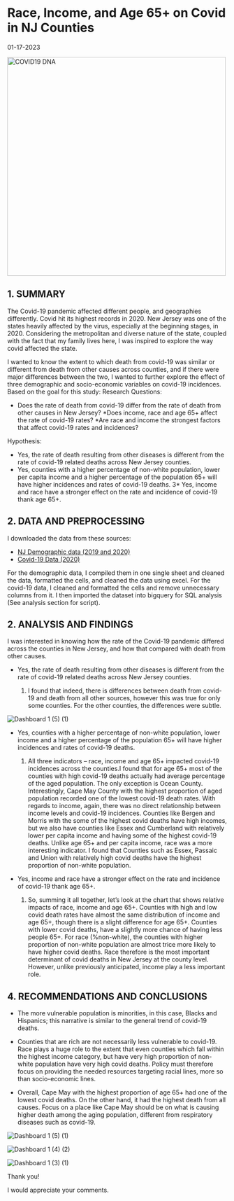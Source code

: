 Race, Income, and Age 65+ on Covid in NJ Counties
================

01-17-2023



<img width="500" alt="COVID19 DNA" src="https://user-images.githubusercontent.com/121705109/213087473-4c1ea1f6-ba7f-4188-b9ad-b58195944d79.jpg">




## 1. SUMMARY

The Covid-19 pandemic affected different people, and geographies differently. Covid hit its highest records in 2020. New Jersey was one of the states heavily affected by the virus, especially at the beginning stages, in 2020. Considering the metropolitan and diverse nature of the state, coupled with the fact that my family lives here, I was inspired to explore the way covid affected the state. 

I wanted to know the extent to which death from covid-19 was similar or different from death from other causes across counties, and if there were major differences between the two, I wanted to further explore the effect of three demographic and socio-economic variables on covid-19 incidences. Based on the goal for this study: 
Research Questions: 

* Does the rate of death from covid-19 differ from the rate of death from other causes in New Jersey?
*Does income, race and age 65+ affect the rate of covid-19 rates?
*Are race and income the strongest factors that affect covid-19 rates and incidences? 
   
Hypothesis:
* Yes, the rate of death resulting from other diseases is different from the rate of covid-19 related deaths across New Jersey counties. 
* Yes, counties with a higher percentage of non-white population, lower per capita income and a higher percentage of the population 65+ will have higher incidences and rates of covid-19 deaths. 
3* Yes, income and race have a stronger effect on the rate and incidence of covid-19 thank age 65+.


## 2. DATA AND PREPROCESSING 
I downloaded the data from these sources:
* [NJ Demographic data (2019 and 2020)](https://rutgers.app.box.com/s/wonyb2q2rriocqo0o628f8vdtpw8ha6d)
* [Covid-19 Data (2020)](https://data.cdc.gov/NCHS/Provisional-COVID-19-Death-Counts-in-the-United-St/kn79-hsxy/data)

 

For the demographic data, I compiled them in one single sheet and cleaned the data, formatted the cells, and cleaned the data using excel.
For the covid-19 data, I cleaned and formatted the cells and remove unnecessary columns from it. I then imported the dataset into bigquery for SQL analysis (See analysis section for script).


## 2. ANALYSIS AND FINDINGS

I was interested in knowing how the rate of the Covid-19 pandemic differed across the counties in New Jersey, and how that compared with death from other causes. 

* Yes, the rate of death resulting from other diseases is different from the rate of covid-19 related deaths across New Jersey counties. 

    1. I found that indeed, there is differences between death from covid-19 and death from all other sources, however this was true for only some counties. For               the other counties, the differences were subtle.






![Dashboard 1 (5) (1)](https://user-images.githubusercontent.com/121705109/213210640-8bab01b6-ea1a-4260-89b2-55cc118af27c.png)





* Yes, counties with a higher percentage of non-white population, lower income and a higher percentage of the population 65+ will have higher incidences and rates of covid-19 deaths. 

     1. All three indicators – race, income and age 65+ impacted covid-19 incidences across the counties.I found that for age 65+ most of the counties with high covid-19 deaths actually had average percentage of the aged population. The only exception is Ocean County. Interestingly, Cape May County with the highest proportion of aged population recorded one of the lowest covid-19 death rates. 
With regards to income, again, there was no direct relationship between income levels and covid-19 incidences. Counties like Bergen and Morris with the some of the highest covid deaths have high incomes, but we also have counties like Essex and Cumberland with relatively lower per capita income and having some of the highest covid-19 deaths. 
Unlike age 65+ and per capita income, race was a more interesting indicator. I found that Counties such as Essex, Passaic and Union with relatively high covid deaths have the highest proportion of non-white population. 

* Yes, income and race have a stronger effect on the rate and incidence of covid-19 thank age 65+.
     1. So, summing it all together, let’s look at the chart that shows relative impacts of race, income and age 65+. Counties with high and low covid death rates have almost the same distribution of income and age 65+, though there is a slight difference for age 65+. Counties with lower covid deaths, have a slightly more chance of having less people 65+. For race (%non-white), the counties with higher proportion of non-white population are almost trice more likely to have higher covid deaths.  Race therefore is the most important determinant of covid deaths in New Jersey at the county level. However, unlike previously anticipated, income play a less important role. 

## 4. RECOMMENDATIONS AND CONCLUSIONS
* The more vulnerable population is minorities, in this case, Blacks and Hispanics; this narrative is similar to the general trend of covid-19 deaths.

* Counties that are rich are not necessarily less vulnerable to covid-19. Race plays a huge role to the extent that even counties which fall within the highest income category, but have very high proportion of non-white population have very high covid deaths. Policy must therefore focus on providing the needed resources targeting racial lines, more so than socio-economic lines. 

* Overall, Cape May with the highest proportion of age 65+ had one of the lowest covid deaths. On the other hand, it had the highest death from all causes. Focus on a place like Cape May should be on what is causing higher death among the aging population, different from respiratory diseases such as covid-19.





![Dashboard 1 (5) (1)](https://user-images.githubusercontent.com/121705109/213089258-32ff589b-95eb-4bc7-950c-688b3eb37831.png)


![Dashboard 1 (4) (2)](https://user-images.githubusercontent.com/121705109/213089349-06c16e7d-cd63-45be-8fb7-c5dc342650a1.png)


![Dashboard 1 (3) (1)](https://user-images.githubusercontent.com/121705109/213089375-96deeb41-49c8-4602-9e14-d3b1cbda4fc7.png)


Thank you!

I would appreciate your comments. 


